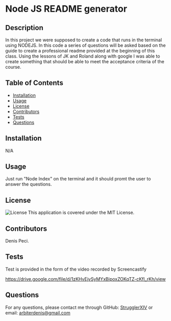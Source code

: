 
# Node JS README generator

## Description
In this project we were supposed to create a code that runs in the terminal using NODEJS. In this code a series of questions will be asked based on the guide to create a professional readme provided at the beginning of this class. Using the lessons of JK and Roland along with google I was able to create something that should be able to meet the acceptance criteria of the course.

## Table of Contents
- [Installation](#installation)
- [Usage](#usage)
- [License](#license)
- [Contributors](#contributors)
- [Tests](#tests)
- [Questions](#questions)

## Installation
N/A

## Usage
Just run "Node Index" on the terminal and it should promt the user to answer the questions.

## License
![License](https://img.shields.io/badge/License-MIT-green.svg)
This application is covered under the MIT License.

## Contributors
Denis Peci.

## Tests
Test is provided in the form of the video recorded by Screencastify

https://drive.google.com/file/d/1zKHvEjvSyMYxBipoxZOKqTZ-cKfl_rKh/view

## Questions
For any questions, please contact me through GitHub: [StrugglerXIV](https://github.com/StrugglerXIV)
or email: arbiterdenis@gmail.com
